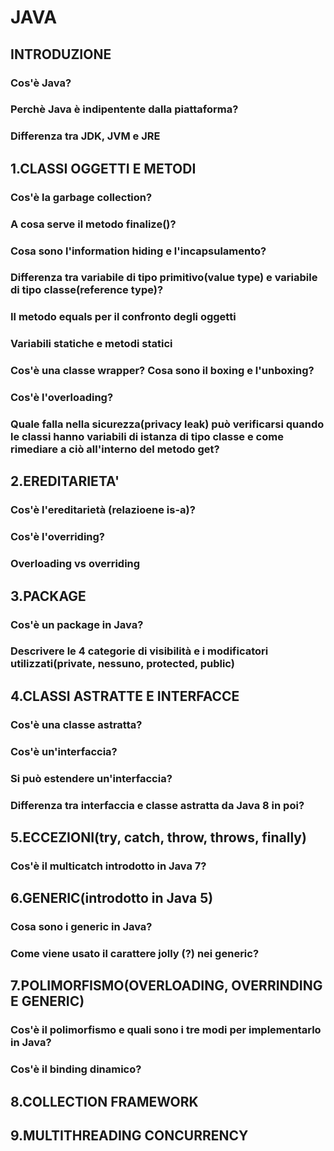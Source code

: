 # JAVA
## INTRODUZIONE
### Cos'è Java?
### Perchè Java è indipentente dalla piattaforma?
### Differenza tra JDK, JVM e JRE
## 1.CLASSI OGGETTI E METODI
### Cos'è la garbage collection?
### A cosa serve il metodo finalize()?
### Cosa sono l'information hiding e l'incapsulamento?
### Differenza tra variabile di tipo primitivo(value type) e variabile di tipo classe(reference type)?
### Il metodo equals per il confronto degli oggetti
### Variabili statiche e metodi statici
### Cos'è una classe wrapper? Cosa sono il boxing e l'unboxing?
### Cos'è l'overloading?
### Quale falla nella sicurezza(privacy leak) può verificarsi quando le classi hanno variabili di istanza di tipo classe e come rimediare a ciò all'interno del metodo get? 
## 2.EREDITARIETA'
### Cos'è l'ereditarietà (relazioene is-a)?
### Cos'è l'overriding?
### Overloading vs overriding
## 3.PACKAGE
### Cos'è un package in Java?
### Descrivere le 4 categorie di visibilità e i modificatori utilizzati(private, nessuno, protected, public)
## 4.CLASSI ASTRATTE E INTERFACCE
### Cos'è una classe astratta?
### Cos'è un'interfaccia?
### Si può estendere un'interfaccia?
### Differenza tra interfaccia e classe astratta da Java 8 in poi?
## 5.ECCEZIONI(try, catch, throw, throws, finally)
### Cos'è il multicatch introdotto in Java 7?
## 6.GENERIC(introdotto in Java 5)
### Cosa sono i generic in Java?
### Come viene usato il carattere jolly (?) nei generic?
## 7.POLIMORFISMO(OVERLOADING, OVERRINDING E GENERIC)
### Cos'è il polimorfismo e quali sono i tre modi per implementarlo in Java?
### Cos'è il binding dinamico?
## 8.COLLECTION FRAMEWORK
## 9.MULTITHREADING CONCURRENCY

